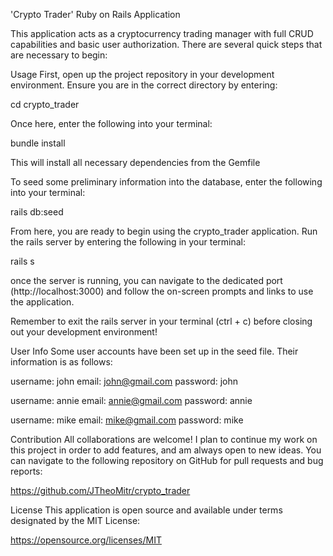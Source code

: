 'Crypto Trader' Ruby on Rails Application

This application acts as a cryptocurrency trading manager with full CRUD capabilities and basic user authorization. There are several quick steps that are necessary to begin:

Usage
First, open up the project repository in your development environment. Ensure you are in the correct directory by entering:

cd crypto_trader

Once here, enter the following into your terminal:

bundle install

This will install all necessary dependencies from the Gemfile

To seed some preliminary information into the database, enter the following into your terminal:

rails db:seed

From here, you are ready to begin using the crypto_trader application. Run the rails server by entering the following in your terminal:

rails s

once the server is running, you can navigate to the dedicated port (http://localhost:3000) and follow the on-screen prompts and links to use the application.

Remember to exit the rails server in your terminal (ctrl + c) before closing out your development environment!

User Info
Some user accounts have been set up in the seed file. Their information is as follows:

username: john
email: john@gmail.com
password: john

username: annie
email: annie@gmail.com
password: annie

username: mike
email: mike@gmail.com
password: mike

Contribution
All collaborations are welcome! I plan to continue my work on this project in order to add features, and am always open to new ideas. You can navigate to the following repository on GitHub for pull requests and bug reports:

https://github.com/JTheoMitr/crypto_trader

License
This application is open source and available under terms designated by the MIT License:

https://opensource.org/licenses/MIT
